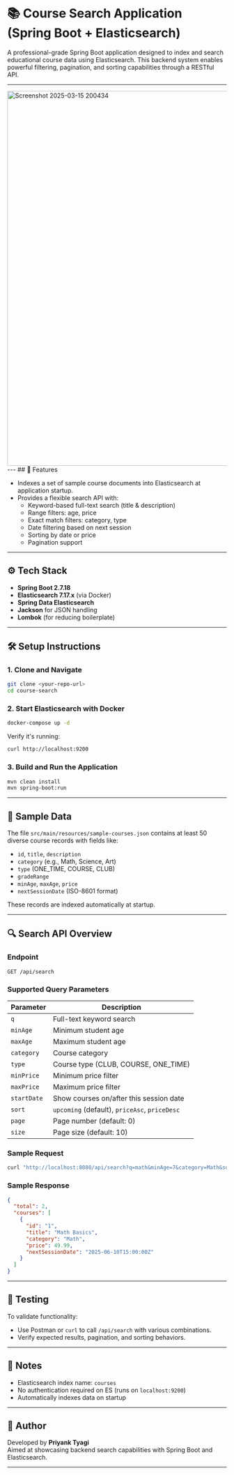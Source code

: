 # 📚 Course Search Application (Spring Boot + Elasticsearch)

A professional-grade Spring Boot application designed to index and search educational course data using Elasticsearch. This backend system enables powerful filtering, pagination, and sorting capabilities through a RESTful API.

---
<img width="1889" height="860" alt="Screenshot 2025-03-15 200434" src="https://github.com/user-attachments/assets/ff0cba2c-9d0d-4240-84f9-f114c082627f" />
---
## 🚀 Features

- Indexes a set of sample course documents into Elasticsearch at application startup.
- Provides a flexible search API with:
  - Keyword-based full-text search (title & description)
  - Range filters: age, price
  - Exact match filters: category, type
  - Date filtering based on next session
  - Sorting by date or price
  - Pagination support

---

## ⚙️ Tech Stack

- **Spring Boot 2.7.18**
- **Elasticsearch 7.17.x** (via Docker)
- **Spring Data Elasticsearch**
- **Jackson** for JSON handling
- **Lombok** (for reducing boilerplate)

---

## 🛠️ Setup Instructions

### 1. Clone and Navigate

```bash
git clone <your-repo-url>
cd course-search
```

### 2. Start Elasticsearch with Docker

```bash
docker-compose up -d
```

Verify it's running:

```bash
curl http://localhost:9200
```

### 3. Build and Run the Application

```bash
mvn clean install
mvn spring-boot:run
```

---

## 📁 Sample Data

The file `src/main/resources/sample-courses.json` contains at least 50 diverse course records with fields like:

- `id`, `title`, `description`
- `category` (e.g., Math, Science, Art)
- `type` (ONE_TIME, COURSE, CLUB)
- `gradeRange`
- `minAge`, `maxAge`, `price`
- `nextSessionDate` (ISO-8601 format)

These records are indexed automatically at startup.

---

## 🔍 Search API Overview

### Endpoint

```
GET /api/search
```

### Supported Query Parameters

| Parameter     | Description                                 |
|---------------|---------------------------------------------|
| `q`           | Full-text keyword search                    |
| `minAge`      | Minimum student age                         |
| `maxAge`      | Maximum student age                         |
| `category`    | Course category                             |
| `type`        | Course type (CLUB, COURSE, ONE_TIME)        |
| `minPrice`    | Minimum price filter                        |
| `maxPrice`    | Maximum price filter                        |
| `startDate`   | Show courses on/after this session date     |
| `sort`        | `upcoming` (default), `priceAsc`, `priceDesc` |
| `page`        | Page number (default: 0)                    |
| `size`        | Page size (default: 10)                     |

### Sample Request

```bash
curl "http://localhost:8080/api/search?q=math&minAge=7&category=Math&sort=priceAsc&page=0&size=5"
```

### Sample Response

```json
{
  "total": 2,
  "courses": [
    {
      "id": "1",
      "title": "Math Basics",
      "category": "Math",
      "price": 49.99,
      "nextSessionDate": "2025-06-10T15:00:00Z"
    }
  ]
}
```

---

## 🧪 Testing

To validate functionality:

- Use Postman or `curl` to call `/api/search` with various combinations.
- Verify expected results, pagination, and sorting behaviors.

---

## 📌 Notes

- Elasticsearch index name: `courses`
- No authentication required on ES (runs on `localhost:9200`)
- Automatically indexes data on startup

---

## 👤 Author

Developed by **Priyank Tyagi**  
Aimed at showcasing backend search capabilities with Spring Boot and Elasticsearch.

---
